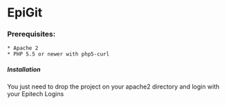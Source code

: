 EpiGit
=============

### Prerequisites:

    * Apache 2
    * PHP 5.5 or newer with php5-curl

##### Installation
You just need to drop the project on your apache2 directory and login with your Epitech Logins

